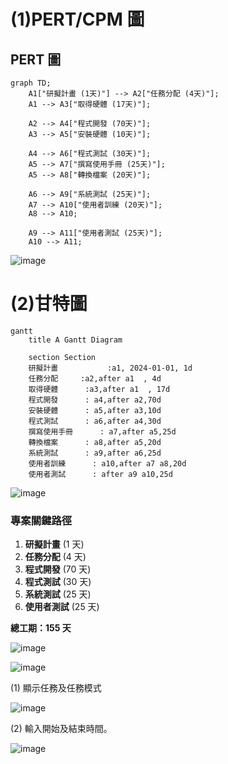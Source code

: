 # (1)PERT/CPM 圖

## PERT 圖

```mermaid
graph TD;
    A1["研擬計畫 (1天)"] --> A2["任務分配 (4天)"];
    A1 --> A3["取得硬體 (17天)"];
    
    A2 --> A4["程式開發 (70天)"];
    A3 --> A5["安裝硬體 (10天)"];
    
    A4 --> A6["程式測試 (30天)"];
    A5 --> A7["撰寫使用手冊 (25天)"];
    A5 --> A8["轉換檔案 (20天)"];
    
    A6 --> A9["系統測試 (25天)"];
    A7 --> A10["使用者訓練 (20天)"];
    A8 --> A10;
    
    A9 --> A11["使用者測試 (25天)"];
    A10 --> A11;
```
![image](https://github.com/user-attachments/assets/f894572a-1e4e-4e87-b7aa-db2c3f331f43)



# (2)甘特圖
```mermaid
gantt
    title A Gantt Diagram

    section Section
    研擬計畫           :a1, 2024-01-01, 1d
    任務分配     :a2,after a1  , 4d
    取得硬體      :a3,after a1  , 17d
    程式開發      : a4,after a2,70d
    安裝硬體      : a5,after a3,10d
    程式測試      : a6,after a4,30d
    撰寫使用手冊      : a7,after a5,25d
    轉換檔案      : a8,after a5,20d
    系統測試      : a9,after a6,25d
    使用者訓練      : a10,after a7 a8,20d
    使用者測試      : after a9 a10,25d
```
![image](https://github.com/user-attachments/assets/fe8b3d19-0657-4a9e-9420-dcb8c8674008)


### 專案關鍵路徑

1. **研擬計畫** (1 天)
2. **任務分配** (4 天)
3. **程式開發** (70 天)
4. **程式測試** (30 天)
5. **系統測試** (25 天)
6. **使用者測試** (25 天)

**總工期：155 天**


![image](https://github.com/user-attachments/assets/23099623-ff98-4297-8bd0-3392ecff10fb)


![image](https://github.com/user-attachments/assets/8d493603-3036-47b2-8133-80d1bf322be3)

(1) 顯示任務及任務模式

![image](https://github.com/user-attachments/assets/f0ad785b-e3c0-468a-b124-cfa4c6fd83a4)

(2) 輸入開始及結束時間。

![image](https://github.com/user-attachments/assets/4bdbb2b0-7b1a-4f55-b54b-c0edc2f1db73)




